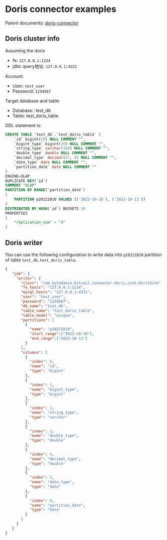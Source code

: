 # Doris connector examples

Parent documents: [doris-connector](./doris.md)


## Doris cluster info

Assuming the doris
- fe: `127.0.0.1:1234`
- jdbc query地址: `127.0.0.1:4321`

Account:
- User: `test_user`
- Password: `1234567`

Target database and table:
- Database:: test_db
- Table: test_doris_table

DDL statement is:

```sql
CREATE TABLE `test_db`.`test_doris_table` ( 
    `id` bigint(20) NULL COMMENT "", 
    `bigint_type` bigint(20) NULL COMMENT "", 
    `string_type` varchar(100) NULL COMMENT "", 
    `double_type` double NULL COMMENT "", 
    `decimal_type` decimal(27, 9) NULL COMMENT "", 
    `date_type` date NULL COMMENT "",
    `partition_date` date NULL COMMENT "" 
) 
ENGINE=OLAP 
DUPLICATE KEY(`id`) 
COMMENT "OLAP" 
PARTITION BY RANGE(`partition_date`) 
(
    PARTITION p20221010 VALUES [('2022-10-10'), ('2022-10-11'))
) 
DISTRIBUTED BY HASH(`id`) BUCKETS 10 
PROPERTIES 
( 
    "replication_num" = "3"
)
```


## Doris writer

You can use the following configuration to write data into `p20221010` partition of table `test_db.test_doris_table`.

```json
{
   "job": {
     "writer": {
       "class": "com.bytedance.bitsail.connector.doris.sink.DorisSink",
       "fe_hosts": "127.0.0.1:1234",
       "mysql_hosts": "127.0.0.1:4321",
       "user": "test_user",
       "password": "1234567",
       "db_name": "test_db",
       "table_name": "test_doris_table",
       "table_model": "unique",
       "partitions": [
         {
           "name": "p20221010",
           "start_range":["2022-10-10"],
           "end_range":["2022-10-11"]
         }
       ],
       "columns": [
         {
           "index": 0,
           "name": "id",
           "type": "bigint"
         },
         {
           "index": 1,
           "name": "bigint_type",
           "type": "bigint"
         },
         {
           "index": 2,
           "name": "string_type",
           "type": "varchar"
         },
         {
           "index": 3,
           "name": "double_type",
           "type": "double"
         },
         {
           "index": 4,
           "name": "decimal_type",
           "type": "double"
         },
         {
           "index": 5,
           "name": "date_type",
           "type": "date"
         },
         {
           "index": 6,
           "name": "partition_date",
           "type": "date"
         }
       ]
     }
   }
}
```